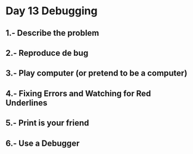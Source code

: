 # Day 13 Debugging

## 1.- Describe the problem

## 2.- Reproduce de bug

## 3.- Play computer (or pretend to be a computer)

## 4.- Fixing Errors and Watching for Red Underlines

## 5.- Print is your friend

## 6.- Use a Debugger
